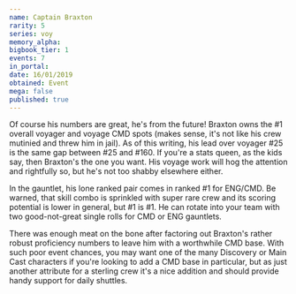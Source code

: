 ```yaml
---
name: Captain Braxton
rarity: 5
series: voy
memory_alpha:
bigbook_tier: 1
events: 7
in_portal:
date: 16/01/2019
obtained: Event
mega: false
published: true
---
```


Of course his numbers are great, he's from the future! Braxton owns the #1 overall voyager and voyage CMD spots (makes sense, it's not like his crew mutinied and threw him in jail). As of this writing, his lead over voyager #25 is the same gap between #25 and #160. If you're a stats queen, as the kids say, then Braxton's the one you want. His voyage work will hog the attention and rightfully so, but he's not too shabby elsewhere either.

In the gauntlet, his lone ranked pair comes in ranked #1 for ENG/CMD. Be warned, that skill combo is sprinkled with super rare crew and its scoring potential is lower in general, but #1 is #1. He can rotate into your team with two good-not-great single rolls for CMD or ENG gauntlets.

There was enough meat on the bone after factoring out Braxton's rather robust proficiency numbers to leave him with a worthwhile CMD base. With such poor event chances, you may want one of the many Discovery or Main Cast characters if you're looking to add a CMD base in particular, but as just another attribute for a sterling crew it's a nice addition and should provide handy support for daily shuttles.
